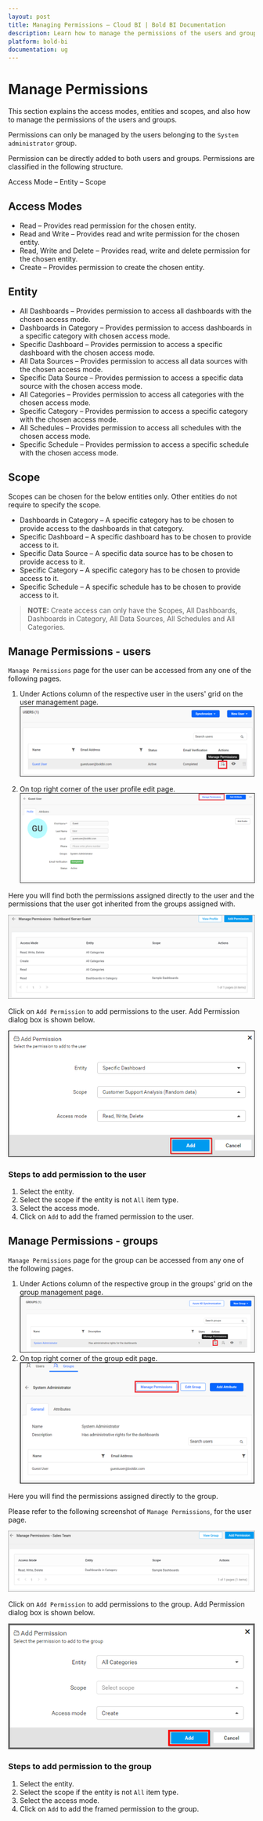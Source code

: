 ```yaml
---
layout: post
title: Managing Permissions – Cloud BI | Bold BI Documentation
description: Learn how to manage the permissions of the users and groups with needed scope to the corresponding entities in Bold BI Cloud.
platform: bold-bi
documentation: ug
---
```


# Manage Permissions

This section explains the access modes, entities and scopes, and also how to manage the permissions of the users and groups.

Permissions can only be managed by the users belonging to the `System administrator` group. 

Permission can be directly added to both users and groups. Permissions are classified in the following structure.
	
Access Mode – Entity – Scope

## Access Modes

* Read – Provides read permission for the chosen entity.
* Read and Write – Provides read and write permission for the chosen entity.
* Read, Write and Delete – Provides read, write and delete permission for the chosen entity.
* Create – Provides permission to create the chosen entity.

## Entity

* All Dashboards – Provides permission to access all dashboards with the chosen access mode.
* Dashboards in Category – Provides permission to access dashboards in a specific category with chosen access mode.
* Specific Dashboard – Provides permission to access a specific dashboard with the chosen access mode.
* All Data Sources – Provides permission to access all data sources with the chosen access mode.
* Specific Data Source – Provides permission to access a specific data source with the chosen access mode.
* All Categories – Provides permission to access all categories with the chosen access mode.
* Specific Category – Provides permission to access a specific category with the chosen access mode.
* All Schedules – Provides permission to access all schedules with the chosen access mode.
* Specific Schedule – Provides permission to access a specific schedule with the chosen access mode.
	
## Scope

Scopes can be chosen for the below entities only. Other entities do not require to specify the scope.

* Dashboards in Category – A specific category has to be chosen to provide access to the dashboards in that category.
* Specific Dashboard – A specific dashboard has to be chosen to provide access to it.
* Specific Data Source – A specific data source has to be chosen to provide access to it.
* Specific Category – A specific category has to be chosen to provide access to it.
* Specific Schedule – A specific schedule has to be chosen to provide access to it.

> **NOTE:**  Create access can only have the Scopes, All Dashboards, Dashboards in Category, All Data Sources, All Schedules and All Categories.

## Manage Permissions - users

`Manage Permissions` page for the user can be accessed from any one of the following pages.

1. Under Actions column of the respective user in the users' grid on the user management page.  
![Manage Permissions](/static/assets/cloud/working-with-dashboards/share-dashboards/images/Manage-permissions-user-context.png)

2. On top right corner of the user profile edit page.  
![Manage Permissions](/static/assets/cloud/working-with-dashboards/share-dashboards/images/Manage-permissions-user-edit.png)

Here you will find both the permissions assigned directly to the user and the permissions that the user got inherited from the groups assigned with.

![Manage Permissions](/static/assets/cloud/working-with-dashboards/share-dashboards/images/Manage-permissions-user.png)

Click on `Add Permission` to add permissions to the user. Add Permission dialog box is shown below.

![Add Permission](/static/assets/cloud/working-with-dashboards/share-dashboards/images/add-permission-user.png)

### Steps to add permission to the user

1. Select the entity.
2. Select the scope if the entity is not `All` item type.
3. Select the access mode.
4. Click on `Add` to add the framed permission to the user.

## Manage Permissions - groups

`Manage Permissions` page for the group can be accessed from any one of the following pages.

1. Under Actions column of the respective group in the groups' grid on the group management page.
![Manage Permissions](/static/assets/cloud/working-with-dashboards/share-dashboards/images/Manage-permissions-group-context.png)
2. On top right corner of the group edit page.
![Manage Permissions](/static/assets/cloud/working-with-dashboards/share-dashboards/images/Manage-permissions-group-edit.png)

Here you will find the permissions assigned directly to the group.

Please refer to the following screenshot of `Manage Permissions`, for the user page.

![Manage Permissions](/static/assets/cloud/working-with-dashboards/share-dashboards/images/Manage-permissions-group.png)

Click on `Add Permission` to add permissions to the group. Add Permission dialog box is shown below.

![Add Permission](/static/assets/cloud/working-with-dashboards/share-dashboards/images/add-permission-group.png)

### Steps to add permission to the group

1. Select the entity.
2. Select the scope if the entity is not `All` item type.
3. Select the access mode.
4. Click on `Add` to add the framed permission to the group.